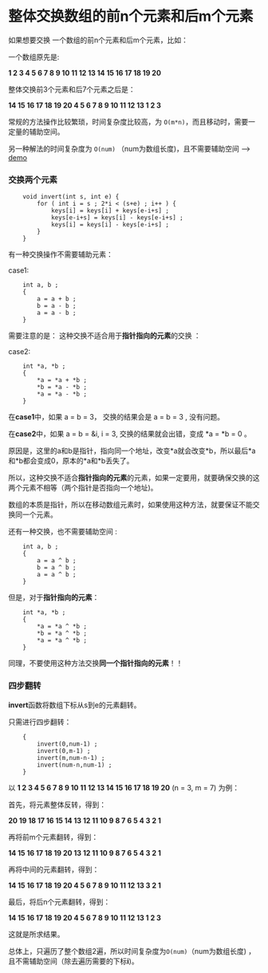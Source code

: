 # 整体交换数组的前n个元素和后m个元素 

如果想要交换 一个数组的前n个元素和后m个元素，比如：

一个数组原先是:

**1 2 3 4 5 6 7 8 9 10 11 12 13 14 15 16 17 18 19 20**

整体交换前3个元素和后7个元素之后是：

**14 15 16 17 18 19 20 4 5 6 7 8 9 10 11 12 13 1 2 3**

常规的方法操作比较繁琐，时间复杂度比较高，为 `O(m*n)`，而且移动时，需要一定量的辅助空间。

另一种解法的时间复杂度为 `O(num)` （num为数组长度)，且不需要辅助空间  --> [demo](https://github.com/yuyilei/Algorithms/blob/master/C%2B%2B/change-n-m.cpp)

### 交换两个元素

```
    void invert(int s, int e) {
        for ( int i = s ; 2*i < (s+e) ; i++ ) {
            keys[i] = keys[i] + keys[e-i+s] ; 
            keys[e-i+s] = keys[i] - keys[e-i+s] ;
            keys[i] = keys[i] - keys[e-i+s] ; 
        }
    }
```

有一种交换操作不需要辅助元素： 

case1: 

```
    int a, b ; 
    { 
        a = a + b ;
        b = a - b ; 
        a = a - b ; 
    }
```

需要注意的是： 这种交换不适合用于**指针指向的元素**的交换 ：

case2: 

```
    int *a, *b ; 
    {
        *a = *a + *b ; 
        *b = *a - *b ; 
        *a = *a - *b ; 
    }
```

在**case1**中，如果 a = b = 3， 交换的结果会是 a = b = 3 , 没有问题。 

在**case2**中，如果 a = b = &i, i = 3, 交换的结果就会出错，变成 \*a = \*b = 0 。

原因是，这里的a和b是指针，指向同一个地址，改变\*a就会改变\*b，所以最后\*a和\*b都会变成0，原本的\*a和\*b丢失了。  

所以，这种交换不适合**指针指向的元素**的元素，如果一定要用，就要确保交换的这两个元素不相等（两个指针是否指向一个地址)。

数组的本质是指针，所以在移动数组元素时，如果使用这种方法，就要保证不能交换同一个元素。 

还有一种交换，也不需要辅助空间 : 

```
    int a, b ; 
    {
        a = a ^ b ; 
        b = a ^ b ;
        a = a ^ b ; 
    }
```
但是，对于**指针指向的元素**：

```
    int *a, *b ; 
    {
        *a = *a ^ *b ; 
        *b = *a ^ *b ;
        *a = *a ^ *b ; 
    }
```
同理，不要使用这种方法交换**同一个指针指向的元素**！！

### 四步翻转

**invert**函数将数组下标从s到e的元素翻转。 

只需进行四步翻转： 

```
    {
        invert(0,num-1) ;
        invert(0,m-1) ;
        invert(m,num-n-1) ; 
        invert(num-n,num-1) ; 
    }
```
以 **1 2 3 4 5 6 7 8 9 10 11 12 13 14 15 16 17 18 19 20**  (n = 3, m = 7) 为例： 

首先，将元素整体反转，得到： 

**20 19 18 17 16 15 14 13 12 11 10 9 8 7 6 5 4 3 2 1** 

再将前m个元素翻转，得到：

**14 15 16 17 18 19 20 13 12 11 10 9 8 7 6 5 4 3 2 1**

再将中间的元素翻转，得到：

**14 15 16 17 18 19 20 4 5 6 7 8 9 10 11 12 13 3 2 1**

最后，将后n个元素翻转，得到：

**14 15 16 17 18 19 20 4 5 6 7 8 9 10 11 12 13 1 2 3**

这就是所求结果。

总体上，只遍历了整个数组2遍，所以时间复杂度为`O(num)`（num为数组长度) ，且不需辅助空间（除去遍历需要的下标**i**)。 
